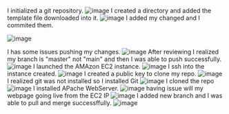I initialized a git repository.
![image](https://github.com/user-attachments/assets/3e512b0f-aade-4aa5-9308-623a09239fc8)
I created a directory and added the template file downloaded into it.
![image](https://github.com/user-attachments/assets/95fb25e2-d9ff-4232-a709-8363eacb7559)
I added my changed and I commited them.

![image](https://github.com/user-attachments/assets/382aede4-5510-4bd3-b599-9bd60fbed3b3)

I has some issues pushing my changes.
![image](https://github.com/user-attachments/assets/2066f82a-d214-4a84-824e-7a9c52e46212)
After reviewing I realized my branch is "master" not "main" and then I was able to push successfully.
![image](https://github.com/user-attachments/assets/edefa691-c62e-45bc-8656-4580cb48ab5b)
I launched the AMAzon EC2 instance.
![image](https://github.com/user-attachments/assets/1ed4ff2d-1e08-4497-8568-29632a459f05)
I ssh into the instance created.
![image](https://github.com/user-attachments/assets/ba73fa58-9d84-4b91-b4c6-f29c12c78016)
I created a public key to clone my repo.
![image](https://github.com/user-attachments/assets/4d3c005f-25e7-40ba-8bdd-442c3ae8d5be)
I realized git was not installed so I installed Git
![image](https://github.com/user-attachments/assets/4c033fab-de05-4730-8e85-c6077d2bc9ec)
I cloned the repo
![image](https://github.com/user-attachments/assets/223aac0c-4e19-4e85-b904-b16ec4764058)
I installed APache WebServer.
![image](https://github.com/user-attachments/assets/fdd4298f-f513-4e48-bccf-0a9ebd103b34)
having issue will my webpage going live from the EC2 IP
![image](https://github.com/user-attachments/assets/41ed13d3-f9b7-4b21-91b2-3d8869d0db91)
I added new branch and I was able to pull and merge successffully.
![image](https://github.com/user-attachments/assets/07cba95d-a3e8-49de-bb62-5b18d454250e)














